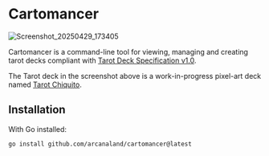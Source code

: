 # Cartomancer

![Screenshot_20250429_173405](https://github.com/user-attachments/assets/05059663-ebe1-413d-870c-bb504e2fd4b1)

Cartomancer is a command-line tool for viewing, managing and creating tarot decks compliant with [Tarot Deck Specification v1.0](https://github.com/arcanaland/specifications).

The Tarot deck in the screenshot above is a work-in-progress pixel-art deck named [Tarot Chiquito](https://github.com/arcanaland/reference-decks/tree/tarot-chiquito).

## Installation

With Go installed:

```bash
go install github.com/arcanaland/cartomancer@latest
